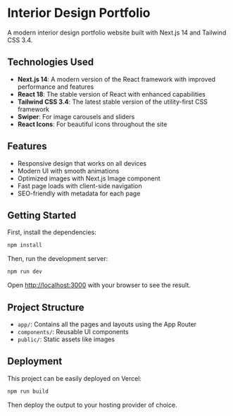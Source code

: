 # Interior Design Portfolio

A modern interior design portfolio website built with Next.js 14 and Tailwind CSS 3.4.

## Technologies Used

- **Next.js 14**: A modern version of the React framework with improved performance and features
- **React 18**: The stable version of React with enhanced capabilities
- **Tailwind CSS 3.4**: The latest stable version of the utility-first CSS framework
- **Swiper**: For image carousels and sliders
- **React Icons**: For beautiful icons throughout the site

## Features

- Responsive design that works on all devices
- Modern UI with smooth animations
- Optimized images with Next.js Image component
- Fast page loads with client-side navigation
- SEO-friendly with metadata for each page

## Getting Started

First, install the dependencies:

```bash
npm install
```

Then, run the development server:

```bash
npm run dev
```

Open [http://localhost:3000](http://localhost:3000) with your browser to see the result.

## Project Structure

- `app/`: Contains all the pages and layouts using the App Router
- `components/`: Reusable UI components
- `public/`: Static assets like images

## Deployment

This project can be easily deployed on Vercel:

```bash
npm run build
```

Then deploy the output to your hosting provider of choice.
